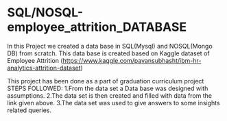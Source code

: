 # SQL/NOSQL-employee_attrition_DATABASE

In this Project we created a data base in SQL(Mysql) and NOSQL(Mongo DB) from scratch.
This data base is created based on Kaggle dataset of Employee Attrition (https://www.kaggle.com/pavansubhasht/ibm-hr-analytics-attrition-dataset)

This project has been done as a part of graduation curriculum project 
STEPS FOLLOWED:
1.From the data set a Data base was designed with assumptions.
2.The data set is then created and filled with data from the link given above.
3.The data set was used to give answers to some insights related queries.

